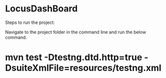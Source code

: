 # LocusDashBoard

Steps to run the project:

Navigate to the project folder in the command line and run the below command.

# mvn test -Dtestng.dtd.http=true -DsuiteXmlFile=resources/testng.xml

